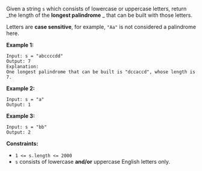 Given a string `s` which consists of lowercase or uppercase letters, return _the length of the **longest palindrome** _ that can be built with those letters.

Letters are **case sensitive**, for example, `"Aa"` is not considered a palindrome here.

**Example 1:**

```
Input: s = "abccccdd"
Output: 7
Explanation:
One longest palindrome that can be built is "dccaccd", whose length is 7.
```

**Example 2:**

```
Input: s = "a"
Output: 1
```

**Example 3:**

```
Input: s = "bb"
Output: 2
```

**Constraints:**

- `1 <= s.length <= 2000`
- `s` consists of lowercase **and/or** uppercase English letters only.
